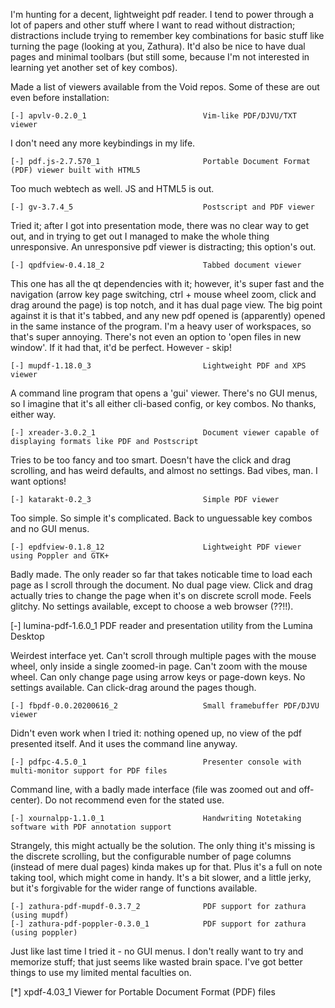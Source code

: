 I'm hunting for a decent, lightweight pdf reader. I tend to power through a lot of papers and other stuff where I want to read without distraction; distractions include trying to remember key combinations for basic stuff like turning the page (looking at you, Zathura).  It'd also be nice to have dual pages and minimal toolbars (but still some, because I'm not interested in learning yet another set of key combos).  

Made a list of viewers available from the Void repos. Some of these are out even before installation:

    [-] apvlv-0.2.0_1                          Vim-like PDF/DJVU/TXT viewer

I don't need any more keybindings in my life.

    [-] pdf.js-2.7.570_1                       Portable Document Format (PDF) viewer built with HTML5

Too much webtech as well. JS and HTML5 is out.

    [-] gv-3.7.4_5                             Postscript and PDF viewer

Tried it; after I got into presentation mode, there was no clear way to get out, and in trying to get out I managed to make the whole thing unresponsive.  An unresponsive pdf viewer is distracting; this option's out.

    [-] qpdfview-0.4.18_2                      Tabbed document viewer

This one has all the qt dependencies with it; however, it's super fast and the navigation (arrow key page switching, ctrl + mouse wheel zoom, click and drag around the page) is top notch, and it has dual page view. The big point against it is that it's tabbed, and any new pdf opened is (apparently) opened in the same instance of the program. I'm a heavy user of workspaces, so that's super annoying. There's not even an option to 'open files in new window'. If it had that, it'd be perfect. However - skip!

    [-] mupdf-1.18.0_3                         Lightweight PDF and XPS viewer

A command line program that opens a 'gui' viewer. There's no GUI menus, so I imagine that it's all either cli-based config, or key combos. No thanks, either way.

    [-] xreader-3.0.2_1                        Document viewer capable of displaying formats like PDF and Postscript

Tries to be too fancy and too smart. Doesn't have the click and drag scrolling, and has weird defaults, and almost no settings. Bad vibes, man. I want options!

    [-] katarakt-0.2_3                         Simple PDF viewer

Too simple. So simple it's complicated. Back to unguessable key combos and no GUI menus. 

    [-] epdfview-0.1.8_12                      Lightweight PDF viewer using Poppler and GTK+

Badly made. The only reader so far that takes noticable time to load each page as I scroll through the document. No dual page view. Click and drag actually tries to change the page when it's on discrete scroll mode.  Feels glitchy. No settings available, except to choose a web browser (??!!). 

   [-] lumina-pdf-1.6.0_1                     PDF reader and presentation utility from the Lumina Desktop

Weirdest interface yet. Can't scroll through multiple pages with the mouse wheel, only inside a single zoomed-in page. Can't zoom with the mouse wheel.  Can only change page using arrow keys or page-down keys.  No settings available.  Can click-drag around the pages though.  

    [-] fbpdf-0.0.20200616_2                   Small framebuffer PDF/DJVU viewer

Didn't even work when I tried it: nothing opened up, no view of the pdf presented itself. And it uses the command line anyway.

    [-] pdfpc-4.5.0_1                          Presenter console with multi-monitor support for PDF files

Command line, with a badly made interface (file was zoomed out and off-center). Do not recommend even for the stated use.

    [-] xournalpp-1.1.0_1                      Handwriting Notetaking software with PDF annotation support

Strangely, this might actually be the solution. The only thing it's missing is the discrete scrolling, but the configurable number of page columns (instead of mere dual pages) kinda makes up for that. Plus it's a full on note taking tool, which might come in handy.  It's a bit slower, and a little jerky, but it's forgivable for the wider range of functions available.

    [-] zathura-pdf-mupdf-0.3.7_2              PDF support for zathura (using mupdf)
    [-] zathura-pdf-poppler-0.3.0_1            PDF support for zathura (using poppler)

Just like last time I tried it - no GUI menus. I don't really want to try and memorize stuff; that just seems like wasted brain space. I've got better things to use my limited mental faculties on. 

[*] xpdf-4.03_1                            Viewer for Portable Document Format (PDF) files


